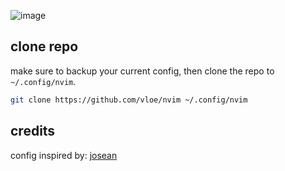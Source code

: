 ![image](https://vloe-imgs.s3.eu-west-2.amazonaws.com/nvim1.png)

## clone repo

make sure to backup your current config, then clone the repo to `~/.config/nvim`.

```sh
git clone https://github.com/vloe/nvim ~/.config/nvim
```

## credits

config inspired by: [josean](https://www.josean.com/posts/how-to-setup-neovim-2024)
